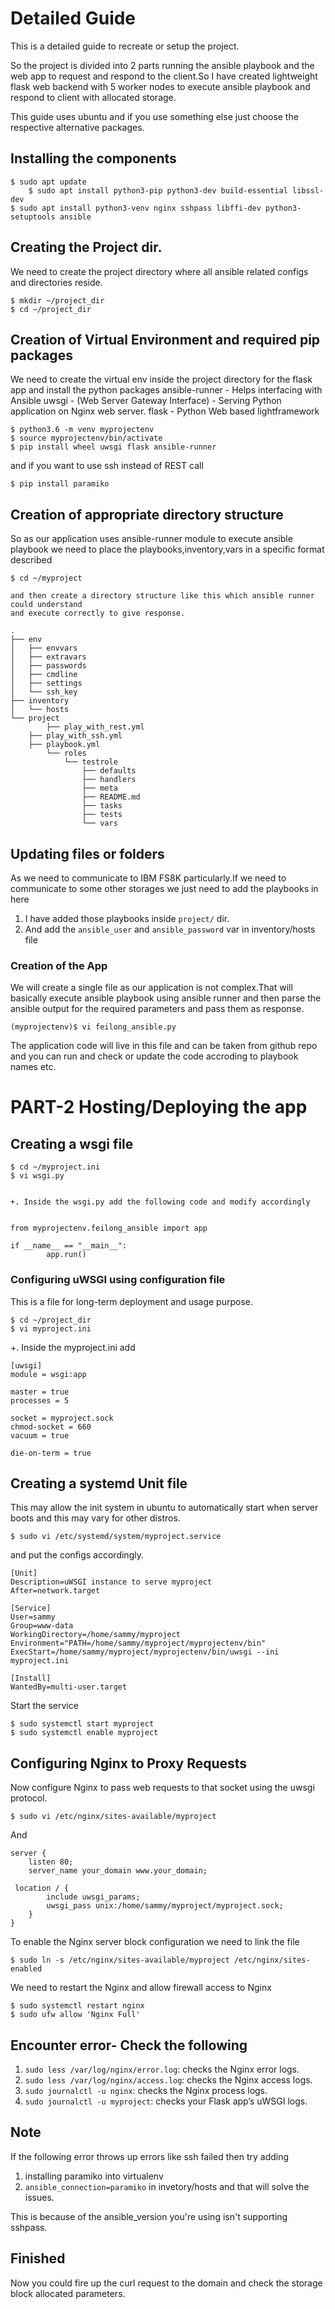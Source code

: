 # Detailed Guide

This is a detailed guide to recreate or setup the project.

So the project is divided into 2 parts running the ansible playbook and the web
app to request and respond to the client.So I have created lightweight flask web
backend with 5 worker nodes to execute ansible playbook and respond to client
with allocated storage.

This guide uses ubuntu and if you use something else just choose the respective
alternative packages.

##  Installing the components 
	
	$ sudo apt update
    	$ sudo apt install python3-pip python3-dev build-essential libssl-dev
	$ sudo apt install python3-venv nginx sshpass libffi-dev python3-setuptools ansible


## Creating the Project dir.
	
We need to create the project directory where all ansible related configs and 
directories reside.

	$ mkdir ~/project_dir
	$ cd ~/project_dir


## Creation of Virtual Environment and required pip packages

We need to create the virtual env inside the project directory for the flask app
and install the python packages
	ansible-runner - Helps  interfacing with Ansible 
	uwsgi - (Web Server Gateway Interface) - Serving Python application on Nginx web server. 
	flask - Python Web based lightframework
	
	
	$ python3.6 -m venv myprojectenv
	$ source myprojectenv/bin/activate 
	$ pip install wheel uwsgi flask ansible-runner
	
and if you want to use ssh instead of REST call
	
	$ pip install paramiko
		
## Creation of appropriate directory structure

So as our application uses ansible-runner module to execute ansible playbook
we need to place the playbooks,inventory,vars in a specific format described

	
	$ cd ~/myproject
  
	and then create a directory structure like this which ansible runner could understand 
	and execute correctly to give response.
	
	.
	├── env
	│   ├── envvars
	│   ├── extravars
	│   ├── passwords
	│   ├── cmdline
	│   ├── settings
	│   └── ssh_key
	├── inventory
	│   └── hosts
	└── project
	    	├── play_with_rest.yml
  		├── play_with_ssh.yml
		├── playbook.yml
        	└── roles
        	    └── testrole
            		├── defaults
            		├── handlers
            		├── meta
            		├── README.md
            		├── tasks
            		├── tests
            		└── vars
	
## Updating files or folders

As we need to communicate to IBM FS8K particularly.If we need to communicate to
some other storages we just need to add the playbooks in here

1. I have added those playbooks inside `project/` dir. 
2. And add the `ansible_user` and `ansible_password` var in inventory/hosts file


### Creation of the App

We will create a single file as our application is not complex.That will 
basically execute ansible playbook using ansible runner and then parse the 
ansible output for the required parameters and pass them as response.

	
	(myprojectenv)$ vi feilong_ansible.py
	

The application code will live in this file and can be taken from github repo 
and you can run and check or update the code accroding to playbook names etc.

# PART-2 Hosting/Deploying the app

## Creating a wsgi file 

	
	$ cd ~/myproject.ini
	$ vi wsgi.py
	

	+. Inside the wsgi.py add the following code and modify accordingly

	
	from myprojectenv.feilong_ansible import app

	if __name__ == "__main__":
    		app.run()

	

### Configuring uWSGI using configuration file

This is a file for long-term deployment and usage purpose.

	
	$ cd ~/project_dir
	$ vi myproject.ini
	
+. Inside the myproject.ini add 
	
	
	[uwsgi]
	module = wsgi:app

	master = true
	processes = 5

	socket = myproject.sock
	chmod-socket = 660
	vacuum = true

	die-on-term = true
	


## Creating a systemd Unit file

This may allow the init system in ubuntu to automatically start when server boots 
and this may vary for other distros.

	
	$ sudo vi /etc/systemd/system/myproject.service

and put the configs accordingly.

	
	[Unit]
	Description=uWSGI instance to serve myproject
	After=network.target

	[Service]
	User=sammy
	Group=www-data
	WorkingDirectory=/home/sammy/myproject
	Environment="PATH=/home/sammy/myproject/myprojectenv/bin"
	ExecStart=/home/sammy/myproject/myprojectenv/bin/uwsgi --ini myproject.ini

	[Install]
	WantedBy=multi-user.target
	
	
Start the service 
	
	$ sudo systemctl start myproject
	$ sudo systemctl enable myproject	
	
	
## Configuring Nginx to Proxy Requests
	
Now configure Nginx to pass web requests to that socket using the uwsgi protocol.


	
	$ sudo vi /etc/nginx/sites-available/myproject
	
And 

	
	server {
    	listen 80;
    	server_name your_domain www.your_domain;

   	 location / {
        	include uwsgi_params;
        	uwsgi_pass unix:/home/sammy/myproject/myproject.sock;
    	}
	}

	
To enable the Nginx server block configuration we need to link the file

	
	$ sudo ln -s /etc/nginx/sites-available/myproject /etc/nginx/sites-enabled
	
We need to restart the Nginx and allow firewall access to Nginx

	
	$ sudo systemctl restart nginx
	$ sudo ufw allow 'Nginx Full'
	
## Encounter error- Check the following

1. `sudo less /var/log/nginx/error.log`: checks the Nginx error logs.
2. `sudo less /var/log/nginx/access.log`: checks the Nginx access logs.
3. `sudo journalctl -u nginx`: checks the Nginx process logs.
4. `sudo journalctl -u myproject`: checks your Flask app’s uWSGI logs.



## Note

If the following error throws up errors like ssh failed then try adding 
1. installing paramiko into virtualenv
2. `ansible_connection=paramiko` in invetory/hosts and that will solve the issues.

This is because of the ansible_version you're using isn't supporting sshpass.

## Finished 

Now you could fire up the curl request to the domain and check the storage block
allocated parameters.
